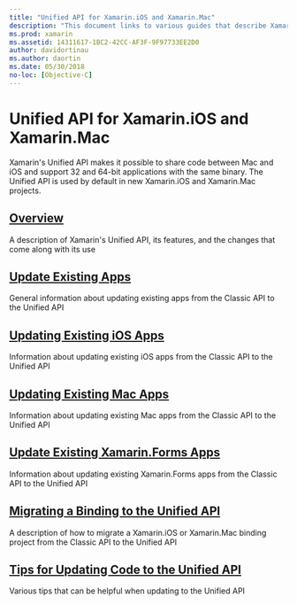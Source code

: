 ```yaml
---
title: "Unified API for Xamarin.iOS and Xamarin.Mac" 
description: "This document links to various guides that describe Xamarin's Unified API. Linked content provides an overview of the Unified API and discusses how to migrate existing projects."
ms.prod: xamarin
ms.assetid: 14311617-1BC2-42CC-AF3F-9F97733EE2D0
author: davidortinau
ms.author: daortin
ms.date: 05/30/2018
no-loc: [Objective-C]
---
```


# Unified API for Xamarin.iOS and Xamarin.Mac

Xamarin's Unified API makes it possible to share code between Mac and iOS
and support 32 and 64-bit applications with the same binary. The Unified
API is used by default in new Xamarin.iOS and Xamarin.Mac projects.

## [Overview](overview.md)

A description of Xamarin's Unified API, its
features, and the changes that come along with its use

## [Update Existing Apps](updating-apps.md)

General information about updating existing apps from the Classic API
to the Unified API

## [Updating Existing iOS Apps](updating-ios-apps.md)

Information about updating existing iOS apps from the Classic API to the
Unified API

## [Updating Existing Mac Apps](updating-mac-apps.md)

Information about updating existing Mac apps from the Classic API to
the Unified API

## [Update Existing Xamarin.Forms Apps](updating-xamarin-forms-apps.md)

Information about updating existing Xamarin.Forms apps from the Classic
API to the Unified API

## [Migrating a Binding to the Unified API](update-binding.md)

A description of how to migrate a Xamarin.iOS or Xamarin.Mac binding
project from the Classic API to the Unified API

## [Tips for Updating Code to the Unified API](updating-tips.md)

Various tips that can be helpful when updating to the Unified API

